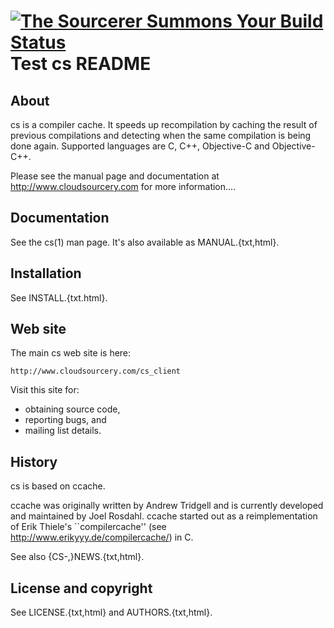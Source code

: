 [![The Sourcerer Summons Your Build Status](https://ci.cloudsourcery.com/badge/akif-rahim/CS/status.gif)](http://ci.cloudsourcery.com)
Test
cs README
=========


About
-----

cs is a compiler cache. It speeds up recompilation by caching the result of
previous compilations and detecting when the same compilation is being done
again. Supported languages are C, C++, Objective-C and Objective-C++.

Please see the manual page and documentation at http://www.cloudsourcery.com
for more information....


Documentation
-------------

See the cs(1) man page. It's also available as MANUAL.{txt,html}.


Installation
------------

See INSTALL.{txt.html}.


Web site
--------

The main cs web site is here:

    http://www.cloudsourcery.com/cs_client

Visit this site for:

* obtaining source code,
* reporting bugs, and
* mailing list details.


History
-------

cs is based on ccache.

ccache was originally written by Andrew Tridgell and is currently developed and
maintained by Joel Rosdahl. ccache started out as a reimplementation of Erik
Thiele's ``compilercache'' (see http://www.erikyyy.de/compilercache/) in C.

See also {CS-,}NEWS.{txt,html}.


License and copyright
---------------------

See LICENSE.{txt,html} and AUTHORS.{txt,html}.
